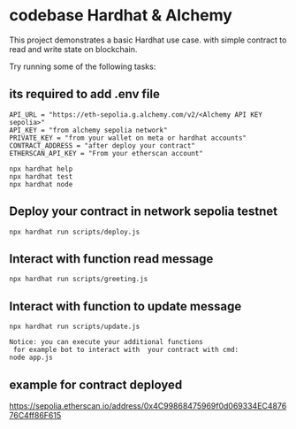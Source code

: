 # codebase Hardhat & Alchemy

This project demonstrates a basic Hardhat use case. with  simple contract to read and write state on blockchain. 

Try running some of the following tasks:


## its required to add .env file
```shell
API_URL = "https://eth-sepolia.g.alchemy.com/v2/<Alchemy API KEY sepolia>"
API_KEY = "from alchemy sepolia network"
PRIVATE_KEY = "from your wallet on meta or hardhat accounts"
CONTRACT_ADDRESS = "after deploy your contract"
ETHERSCAN_API_KEY = "From your etherscan account"
```

```shell
npx hardhat help
npx hardhat test
npx hardhat node
```
## Deploy your contract in network sepolia testnet
```shell
npx hardhat run scripts/deploy.js
```

## Interact with function read message
```shell
npx hardhat run scripts/greeting.js
```

## Interact with function to update message
```shell
npx hardhat run scripts/update.js
```

```
Notice: you can execute your additional functions
 for example bot to interact with  your contract with cmd:
node app.js
```
## example for contract deployed
https://sepolia.etherscan.io/address/0x4C99868475969f0d069334EC487676C4ff86F615
